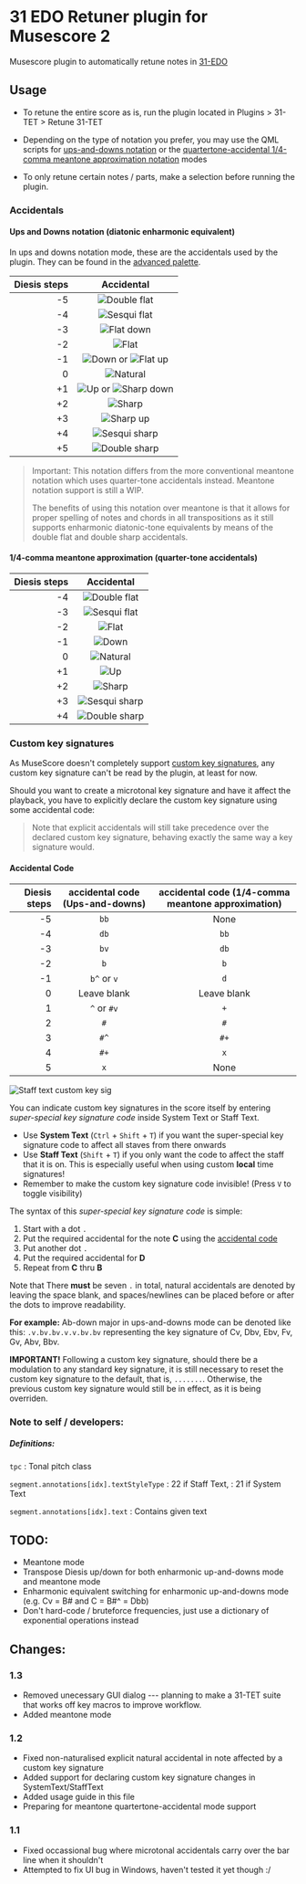 # 31 EDO Retuner plugin for Musescore 2

Musescore plugin to automatically retune notes in [31-EDO](https://en.wikipedia.org/wiki/31_equal_temperament)

## Usage

- To retune the entire score as is, run the plugin located in Plugins > 31-TET > Retune 31-TET

- Depending on the type of notation you prefer, you may use the QML scripts for 
  [ups-and-downs notation](https://github.com/euwbah/musescore-31-tet-plugin/blob/master/31-TET.qml) 
  or the [quartertone-accidental 1/4-comma meantone approximation notation](https://github.com/euwbah/musescore-31-tet-plugin/blob/master/31-TET-Meantone.qml) modes

- To only retune certain notes / parts, make a selection before running the plugin.

### Accidentals

#### Ups and Downs notation (diatonic enharmonic equivalent)

In ups and downs notation mode, these are the accidentals used by the
plugin. They can be found in the [advanced palette](https://musescore.org/en/handbook/palettes-and-workspaces#workspaces).

| Diesis steps | Accidental |
| ---: | :-----:|
| -5  | ![Double flat](images/bb.png) |
| -4  | ![Sesqui flat](images/db.png)  |
| -3  | ![Flat down](images/bd.png)  |
| -2  | ![Flat](images/b.png)  |
| -1  | ![Down](images/d.png) or ![Flat up](images/bu.png) |
| 0   | ![Natural](images/n.png) |
| +1  | ![Up](images/u.png) or ![Sharp down](images/sd.png) |
| +2  | ![Sharp](images/s.png)  |
| +3  | ![Sharp up](images/su.png) |
| +4  | ![Sesqui sharp](images/ss.png)  |
| +5  | ![Double sharp](images/x.png)  |

> Important: This notation differs from the more conventional meantone notation
> which uses quarter-tone accidentals instead. Meantone notation support is still a WIP.
>
> The benefits of using this notation over meantone is that it allows for proper
> spelling of notes and chords in all transpositions as it still supports enharmonic diatonic-tone equivalents
> by means of the double flat and double sharp accidentals.

#### 1/4-comma meantone approximation (quarter-tone accidentals)

| Diesis steps | Accidental |
| ---: | :-----:|
| -4  | ![Double flat](images/bb.png) |
| -3  | ![Sesqui flat](images/db.png)  |
| -2  | ![Flat](images/b.png)  |
| -1  | ![Down](images/d-quarter.png) |
| 0   | ![Natural](images/n.png) |
| +1  | ![Up](images/+.png) |
| +2  | ![Sharp](images/s.png)  |
| +3  | ![Sesqui sharp](images/ss.png)  |
| +4  | ![Double sharp](images/x.png)  |

### Custom key signatures

As MuseScore doesn't completely support
[custom key signatures](https://musescore.org/en/handbook/key-signatures#custom-key-signatures),
any custom key signature can't be read by the plugin, at least for now.

Should you want to create a microtonal key signature and have it affect the
playback, you have to explicitly declare the custom key signature using some
accidental code:

> Note that explicit accidentals will still take precedence over the
> declared custom key signature, behaving exactly the same way a key signature
> would.

#### Accidental Code

| Diesis steps | accidental code (Ups-and-downs) | accidental code (1/4-comma meantone approximation) |
| ----: | :----: | :----: |
| -5   | `bb` | None |
| -4   | `db`  | `bb` |
| -3   | `bv`  | `db` |
| -2   | `b`  | `b` |
| -1   | `b^` or `v`| `d` |
| 0  | Leave blank  | Leave blank |
| 1   | `^` or `#v` | `+` |
| 2  | `#`  | `#` |
| 3   | `#^`  | `#+` |
| 4  | `#+`  | `x` |
| 5   |  `x` | None |

![Staff text custom key sig](images/2018/06/staff-text-custom-key-sig.png)

You can indicate custom key signatures in the score itself
by entering *super-special key signature code* inside
System Text or Staff Text.

- Use **System Text** (`Ctrl` + `Shift` + `T`) if you want the super-special key signature code to affect
  all staves from there onwards
- Use **Staff Text** (`Shift` + `T`) if you only want the code to affect the staff that it is on.
  This is especially useful when using custom **local** time signatures!
- Remember to make the custom key signature code invisible! (Press `V` to toggle visibility)

The syntax of this *super-special key signature code* is simple:

1. Start with a dot `.`
2. Put the required accidental for the note **C** using the [accidental code](#accidental-code)
3. Put another dot `.`
4. Put the required accidental for **D**
5. Repeat from **C** thru **B**

Note that There **must** be seven `.` in total,
natural accidentals are denoted by leaving the space blank,
and spaces/newlines can be placed before or after the dots to improve readability.

**For example:**
Ab-down major in ups-and-downs mode can be denoted like this: `.v.bv.bv.v.v.bv.bv`
representing the key signature of Cv, Dbv, Ebv, Fv, Gv, Abv, Bbv.

**IMPORTANT!** Following a custom key signature, should there be a modulation to any standard
key signature, it is still necessary to reset the custom key signature to the default, that is,
`.......`. Otherwise, the previous custom key signature would still be in effect, as it is being
overriden.


### Note to self / developers:

##### Definitions:

`tpc`
: Tonal pitch class

`segment.annotations[idx].textStyleType`
: 22 if Staff Text,
: 21 if System Text

`segment.annotations[idx].text`
: Contains given text

## TODO:

- Meantone mode
- Transpose Diesis up/down for both enharmonic up-and-downs mode and meantone mode
- Enharmonic equivalent switching for enharmonic up-and-downs mode (e.g. Cv = B# and C = B#^ = Dbb)
- Don't hard-code / bruteforce frequencies, just use a dictionary of exponential operations instead

## Changes:

### 1.3

- Removed unecessary GUI dialog --- planning to make a 31-TET suite that works off key macros to
  improve workflow.
- Added meantone mode

### 1.2

- Fixed non-naturalised explicit natural accidental in note affected by a custom key signature
- Added support for declaring custom key signature changes in SystemText/StaffText
- Added usage guide in this file
- Preparing for meantone quartertone-accidental mode support

### 1.1

- Fixed occassional bug where microtonal accidentals carry over the bar line when it shouldn't
- Attempted to fix UI bug in Windows, haven't tested it yet though :/

